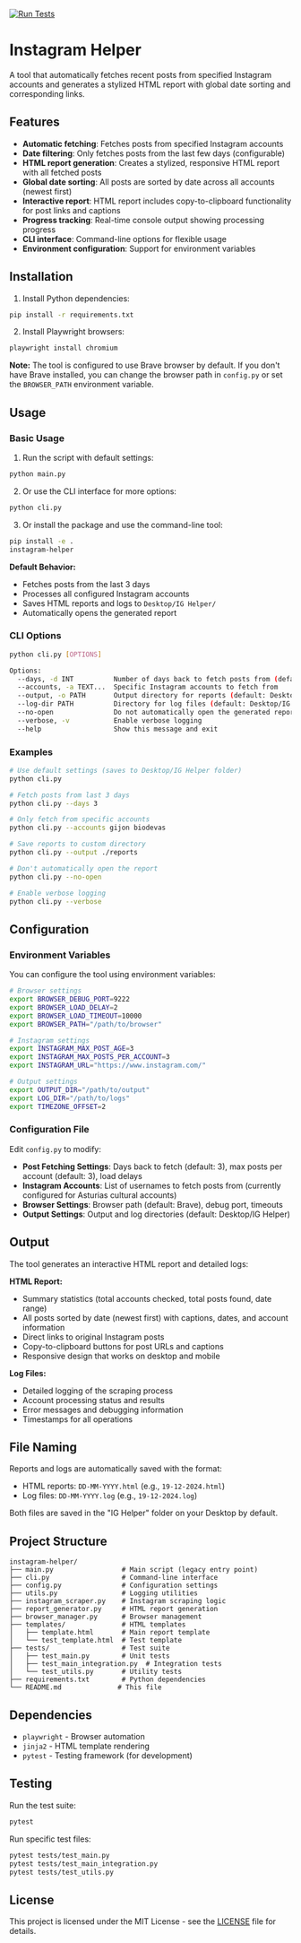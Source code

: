 [![Run Tests](https://github.com/maximbetin/instagram-helper/actions/workflows/ci.yml/badge.svg)](https://github.com/maximbetin/instagram-helper/actions/workflows/ci.yml)

# Instagram Helper

A tool that automatically fetches recent posts from specified Instagram accounts and generates a stylized HTML report with global date sorting and corresponding links.

## Features

- **Automatic fetching**: Fetches posts from specified Instagram accounts
- **Date filtering**: Only fetches posts from the last few days (configurable)
- **HTML report generation**: Creates a stylized, responsive HTML report with all fetched posts
- **Global date sorting**: All posts are sorted by date across all accounts (newest first)
- **Interactive report**: HTML report includes copy-to-clipboard functionality for post links and captions
- **Progress tracking**: Real-time console output showing processing progress
- **CLI interface**: Command-line options for flexible usage
- **Environment configuration**: Support for environment variables

## Installation

1. Install Python dependencies:
```bash
pip install -r requirements.txt
```

2. Install Playwright browsers:
```bash
playwright install chromium
```

**Note:** The tool is configured to use Brave browser by default. If you don't have Brave installed, you can change the browser path in `config.py` or set the `BROWSER_PATH` environment variable.

## Usage

### Basic Usage

1. Run the script with default settings:
```bash
python main.py
```

2. Or use the CLI interface for more options:
```bash
python cli.py
```

3. Or install the package and use the command-line tool:
```bash
pip install -e .
instagram-helper
```

**Default Behavior:**
- Fetches posts from the last 3 days
- Processes all configured Instagram accounts
- Saves HTML reports and logs to `Desktop/IG Helper/`
- Automatically opens the generated report

### CLI Options

```bash
python cli.py [OPTIONS]

Options:
  --days, -d INT          Number of days back to fetch posts from (default: 1)
  --accounts, -a TEXT...  Specific Instagram accounts to fetch from
  --output, -o PATH       Output directory for reports (default: Desktop/IG Helper)
  --log-dir PATH          Directory for log files (default: Desktop/IG Helper)
  --no-open               Do not automatically open the generated report
  --verbose, -v           Enable verbose logging
  --help                  Show this message and exit
```

### Examples

```bash
# Use default settings (saves to Desktop/IG Helper folder)
python cli.py

# Fetch posts from last 3 days
python cli.py --days 3

# Only fetch from specific accounts
python cli.py --accounts gijon biodevas

# Save reports to custom directory
python cli.py --output ./reports

# Don't automatically open the report
python cli.py --no-open

# Enable verbose logging
python cli.py --verbose
```

## Configuration

### Environment Variables

You can configure the tool using environment variables:

```bash
# Browser settings
export BROWSER_DEBUG_PORT=9222
export BROWSER_LOAD_DELAY=2
export BROWSER_LOAD_TIMEOUT=10000
export BROWSER_PATH="/path/to/browser"

# Instagram settings
export INSTAGRAM_MAX_POST_AGE=3
export INSTAGRAM_MAX_POSTS_PER_ACCOUNT=3
export INSTAGRAM_URL="https://www.instagram.com/"

# Output settings
export OUTPUT_DIR="/path/to/output"
export LOG_DIR="/path/to/logs"
export TIMEZONE_OFFSET=2
```

### Configuration File

Edit `config.py` to modify:

- **Post Fetching Settings**: Days back to fetch (default: 3), max posts per account (default: 3), load delays
- **Instagram Accounts**: List of usernames to fetch posts from (currently configured for Asturias cultural accounts)
- **Browser Settings**: Browser path (default: Brave), debug port, timeouts
- **Output Settings**: Output and log directories (default: Desktop/IG Helper)

## Output

The tool generates an interactive HTML report and detailed logs:

**HTML Report:**
- Summary statistics (total accounts checked, total posts found, date range)
- All posts sorted by date (newest first) with captions, dates, and account information
- Direct links to original Instagram posts
- Copy-to-clipboard buttons for post URLs and captions
- Responsive design that works on desktop and mobile

**Log Files:**
- Detailed logging of the scraping process
- Account processing status and results
- Error messages and debugging information
- Timestamps for all operations

## File Naming

Reports and logs are automatically saved with the format:
- HTML reports: `DD-MM-YYYY.html` (e.g., `19-12-2024.html`)
- Log files: `DD-MM-YYYY.log` (e.g., `19-12-2024.log`)

Both files are saved in the "IG Helper" folder on your Desktop by default.

## Project Structure

```
instagram-helper/
├── main.py                 # Main script (legacy entry point)
├── cli.py                  # Command-line interface
├── config.py               # Configuration settings
├── utils.py                # Logging utilities
├── instagram_scraper.py    # Instagram scraping logic
├── report_generator.py     # HTML report generation
├── browser_manager.py      # Browser management
├── templates/              # HTML templates
│   ├── template.html       # Main report template
│   └── test_template.html  # Test template
├── tests/                  # Test suite
│   ├── test_main.py        # Unit tests
│   ├── test_main_integration.py  # Integration tests
│   └── test_utils.py       # Utility tests
├── requirements.txt        # Python dependencies
└── README.md              # This file
```

## Dependencies

- `playwright` - Browser automation
- `jinja2` - HTML template rendering
- `pytest` - Testing framework (for development)

## Testing

Run the test suite:
```bash
pytest
```

Run specific test files:
```bash
pytest tests/test_main.py
pytest tests/test_main_integration.py
pytest tests/test_utils.py
```

## License

This project is licensed under the MIT License - see the [LICENSE](LICENSE) file for details.
